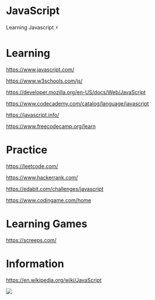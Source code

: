 # JavaScript
Learning Javascript ⚡️

# Learning
https://www.javascript.com/

https://www.w3schools.com/js/

https://developer.mozilla.org/en-US/docs/Web/JavaScript

https://www.codecademy.com/catalog/language/javascript

https://javascript.info/

https://www.freecodecamp.org/learn

# Practice
https://leetcode.com/

https://www.hackerrank.com/

https://edabit.com/challenges/javascript

https://www.codingame.com/home

# Learning Games
https://screeps.com/

# Information
https://en.wikipedia.org/wiki/JavaScript

[![](https://img.shields.io/badge/Made%20With%20❤️%20By-r1-yellow)](https://github.com/r1)
